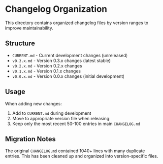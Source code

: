 # Changelog Organization

This directory contains organized changelog files by version ranges to improve maintainability.

## Structure

- `CURRENT.md` - Current development changes (unreleased)
- `v0.3.x.md` - Version 0.3.x changes (latest stable)
- `v0.2.x.md` - Version 0.2.x changes
- `v0.1.x.md` - Version 0.1.x changes
- `v0.0.x.md` - Version 0.0.x changes (initial development)

## Usage

When adding new changes:
1. Add to `CURRENT.md` during development
2. Move to appropriate version file when releasing
3. Keep only the most recent 50-100 entries in main `CHANGELOG.md`

## Migration Notes

The original `CHANGELOG.md` contained 1040+ lines with many duplicate entries.
This has been cleaned up and organized into version-specific files.